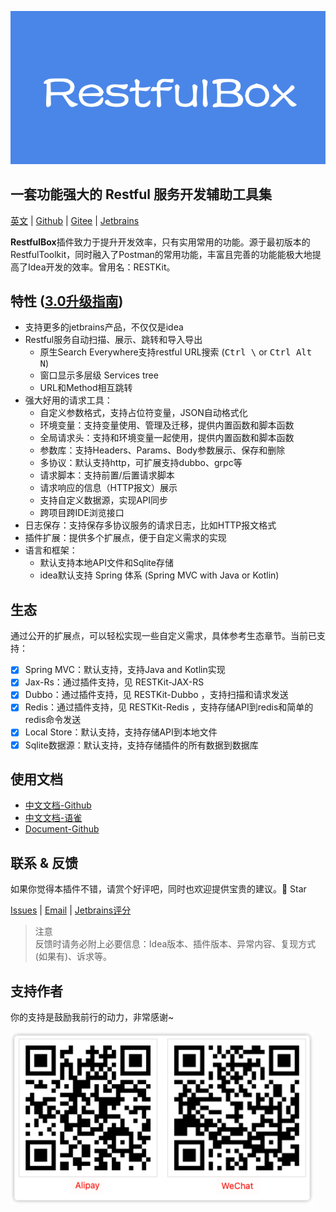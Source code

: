 <a href="https://plugins.jetbrains.com/plugin/14723-restkit">![bg](doc/en/images/bg2.png)</a>

## 一套功能强大的 Restful 服务开发辅助工具集


[英文](./README.md) | [Github](https://github.com/newhoo/RESTKit) | [Gitee](https://gitee.com/newhoo/RESTKit) | [Jetbrains](https://plugins.jetbrains.com/plugin/14723-restkit/reviews)

**RestfulBox**插件致力于提升开发效率，只有实用常用的功能。源于最初版本的RestfulToolkit，同时融入了Postman的常用功能，丰富且完善的功能能极大地提高了Idea开发的效率。曾用名：RESTKit。

## 特性 ([3.0升级指南](doc/zh_CN/快速入门/3.0升级指南.md))
- 支持更多的jetbrains产品，不仅仅是idea
- Restful服务自动扫描、展示、跳转和导入导出
  - 原生Search Everywhere支持restful URL搜索 (<kbd>Ctrl \\</kbd> or <kbd>Ctrl Alt N</kbd>)
  - 窗口显示多层级 Services tree
  - URL和Method相互跳转
- 强大好用的请求工具：
  - 自定义参数格式，支持占位符变量，JSON自动格式化
  - 环境变量：支持变量使用、管理及迁移，提供内置函数和脚本函数
  - 全局请求头：支持和环境变量一起使用，提供内置函数和脚本函数
  - 参数库：支持Headers、Params、Body参数展示、保存和删除
  - 多协议：默认支持http，可扩展支持dubbo、grpc等
  - 请求脚本：支持前置/后置请求脚本
  - 请求响应的信息（HTTP报文）展示
  - 支持自定义数据源，实现API同步
  - 跨项目跨IDE浏览接口
- 日志保存：支持保存多协议服务的请求日志，比如HTTP报文格式
- 插件扩展：提供多个扩展点，便于自定义需求的实现
- 语言和框架：
  - 默认支持本地API文件和Sqlite存储
  - idea默认支持 Spring 体系 (Spring MVC with Java or Kotlin)

## 生态
通过公开的扩展点，可以轻松实现一些自定义需求，具体参考生态章节。当前已支持：
- [x] Spring MVC：默认支持，支持Java and Kotlin实现
- [x] Jax-Rs：通过插件支持，见 RESTKit-JAX-RS
- [x] Dubbo：通过插件支持，见 RESTKit-Dubbo ，支持扫描和请求发送
- [x] Redis：通过插件支持，见 RESTKit-Redis ，支持存储API到redis和简单的redis命令发送
- [x] Local Store：默认支持，支持存储API到本地文件
- [x] Sqlite数据源：默认支持，支持存储插件的所有数据到数据库

## 使用文档
- [中文文档-Github](doc/zh_CN/目录.md)
- [中文文档-语雀](https://www.yuque.com/newhoo/restkit)
- [Document-Github](doc/en/README.md)

## 联系 & 反馈
如果你觉得本插件不错，请赏个好评吧，同时也欢迎提供宝贵的建议。🌟 Star

[Issues](https://github.com/newhoo/RESTKit/issues) | [Email](mailto:huzunrong@foxmail.com) | [Jetbrains评分](https://plugins.jetbrains.com/plugin/14723-restkit/reviews)

> 注意  
> 反馈时请务必附上必要信息：Idea版本、插件版本、异常内容、复现方式(如果有)、诉求等。


## 支持作者
你的支持是鼓励我前行的动力，非常感谢~

![pay](doc/en/images/pay.png)